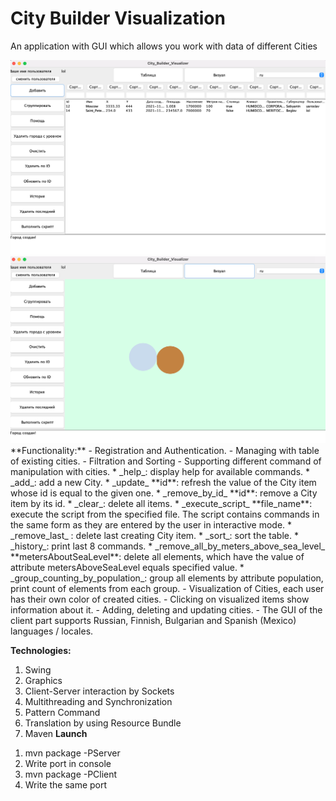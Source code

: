 # City Builder Visualization
An application with GUI which allows you work with data of different Cities

<img src="./img/table_picture.png" alt="table"/>
<img src="./img/visual_picture.png" alt="visual"/>
**Functionality:**
- Registration and Authentication.
- Managing with table of existing cities.
- Filtration and Sorting
- Supporting different command of manipulation with cities.
  * _help_: display help for available commands.
  * _add_: add a new City.
  * _update_ **id**: refresh the value of the City item whose id is equal to the given one.
  * _remove_by_id_ **id**: remove a City item by its id.
  * _clear_: delete all items.
  * _execute_script_ **file_name**: execute the script from the specified file. The script contains commands in the same form as they are entered by the user in interactive mode.
  * _remove_last_ : delete last creating City item.
  * _sort_: sort the table.
  * _history_: print last 8 commands.
  * _remove_all_by_meters_above_sea_level_ **metersAboutSeaLevel**: delete all elements, which have the value of attribute metersAboveSeaLevel equals specified value.
  * _group_counting_by_population_: group all elements by attribute population, print count of elements from each group.
- Visualization of Cities, each user has their own color of created cities.
- Clicking on visualized items show information about it.
- Adding, deleting and updating cities.
- The GUI of the client part supports Russian, Finnish, Bulgarian and Spanish (Mexico) languages / locales.
  
**Technologies:**
1. Swing
2. Graphics 
3. Client-Server interaction by Sockets
4. Multithreading and Synchronization
5. Pattern Command
6. Translation by using Resource Bundle
7. Maven
**Launch**
   
1) mvn package -PServer
2) Write port in console
3) mvn package -PClient
4) Write the same port
